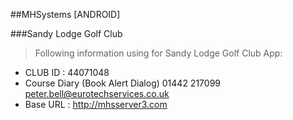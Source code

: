 ##MHSystems [ANDROID]

###Sandy Lodge Golf Club
>Following information using for Sandy Lodge Golf Club App:
- CLUB ID : 44071048
- Course Diary (Book Alert Dialog) 01442 217099  peter.bell@eurotechservices.co.uk
- Base URL : http://mhsserver3.com
